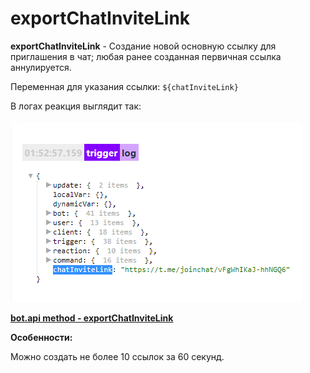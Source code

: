 # exportChatInviteLink

**exportChatInviteLink** - Создание новой основную ссылку для приглашения в чат; любая ранее созданная первичная ссылка аннулируется.

Переменная для указания ссылки: ```${chatInviteLink}```

В логах реакция выглядит так: 

![](./1.png)

[**bot.api method - exportChatInviteLink**](https://core.telegram.org/bots/api#exportchatinvitelink)

**Особенности:**

Можно создать не более 10 ссылок за 60 секунд. 



